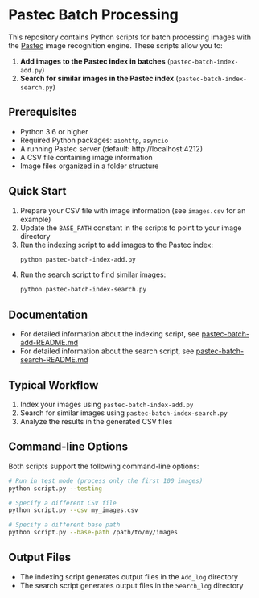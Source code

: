# Pastec Batch Processing

This repository contains Python scripts for batch processing images with the [Pastec](https://github.com/Visu4link/pastec) image recognition engine. These scripts allow you to:

1. **Add images to the Pastec index in batches** (`pastec-batch-index-add.py`)
2. **Search for similar images in the Pastec index** (`pastec-batch-index-search.py`)

## Prerequisites

- Python 3.6 or higher
- Required Python packages: `aiohttp`, `asyncio`
- A running Pastec server (default: http://localhost:4212)
- A CSV file containing image information
- Image files organized in a folder structure

## Quick Start

1. Prepare your CSV file with image information (see `images.csv` for an example)
2. Update the `BASE_PATH` constant in the scripts to point to your image directory
3. Run the indexing script to add images to the Pastec index:
   ```bash
   python pastec-batch-index-add.py
   ```
4. Run the search script to find similar images:
   ```bash
   python pastec-batch-index-search.py
   ```

## Documentation

- For detailed information about the indexing script, see [pastec-batch-add-README.md](pastec-batch-add-README.md)
- For detailed information about the search script, see [pastec-batch-search-README.md](pastec-batch-search-README.md)

## Typical Workflow

1. Index your images using `pastec-batch-index-add.py`
2. Search for similar images using `pastec-batch-index-search.py`
3. Analyze the results in the generated CSV files

## Command-line Options

Both scripts support the following command-line options:

```bash
# Run in test mode (process only the first 100 images)
python script.py --testing

# Specify a different CSV file
python script.py --csv my_images.csv

# Specify a different base path
python script.py --base-path /path/to/my/images
```

## Output Files

- The indexing script generates output files in the `Add_log` directory
- The search script generates output files in the `Search_log` directory
